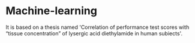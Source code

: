 # Machine-learning

It is based on a thesis named 'Correlation of performance test scores with “tissue concentration” of lysergic acid diethylamide in human subiects'.
